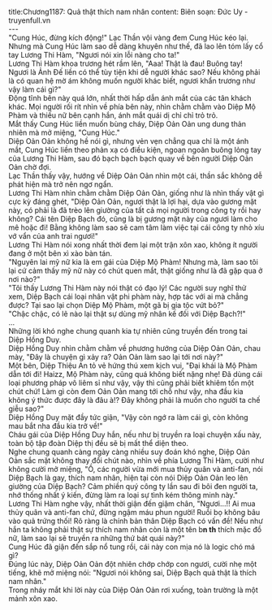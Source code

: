 title:Chương1187: Quả thật thích nam nhân
content:
Biên soạn: Đức Uy - truyenfull.vn<br>---<br>"Cung Húc, đừng kích động!" Lạc Thần vội vàng đem Cung Húc kéo lại.<br>Nhưng mà Cung Húc làm sao dễ dàng khuyên như thế, đã lao lên tóm lấy cổ tay Lương Thi Hàm, "Ngươi nói xin lỗi nàng cho ta!"<br>Lương Thi Hàm khoa trương hét rầm lên, "Aaa! Thật là đau! Buông tay! Ngươi là Ảnh Đế liền có thể tùy tiện khi dễ người khác sao? Nếu không phải là có quan hệ mờ ám không muốn người khác biết, ngươi khẩn trương như vậy làm cái gì?"<br>Động tĩnh bên này quá lớn, nhất thời hấp dẫn ánh mắt của các tân khách khác. Mọi người rối rít nhìn về phía bên này, nhìn chằm chằm vào Diệp Mộ Phàm và thiếu nữ bên cạnh hắn, ánh mắt quái dị chỉ chỉ trỏ trỏ.<br>Mắt thấy Cung Húc liền muốn bùng cháy, Diệp Oản Oản ung dung thản nhiên mà mở miệng, "Cung Húc."<br>Diệp Oản Oản không hề nói gì, nhưng vẻn vẹn chẳng qua chỉ là một ánh mắt, Cung Húc liền theo phản xạ có điều kiện, ngoan ngoãn buông lỏng tay của Lương Thi Hàm, sau đó bạch bạch bạch quay về bên người Diệp Oản Oản chờ đợi.<br>Lạc Thần thấy vậy, hướng về Diệp Oản Oản nhìn một cái, thần sắc không dễ phát hiện mà trở nên ngơ ngẩn.<br>Lương Thi Hàm nhìn chằm chằm Diệp Oản Oản, giống như là nhìn thấy vật gì cực kỳ đáng ghét, "Diệp Oản Oản, ngươi thật là lợi hại, dựa vào gương mặt này, có phải là đã trèo lên giường của tất cả mọi người trong công ty rồi hay không? Cái tên Diệp Bạch đó, cũng là bị gương mặt này của ngươi làm cho mê hoặc đi! Bằng không làm sao sẽ cam tâm làm việc tại cái công ty nhỏ xíu vớ vẩn của anh trai ngươi!"<br>Lương Thi Hàm nói xong nhất thời đem lại một trận xôn xao, không ít người đang ở một bên xì xào bàn tán.<br>"Nguyên lai mỹ nữ kia là em gái của Diệp Mộ Phàm! Nhưng mà, làm sao tôi lại cứ cảm thấy mỹ nữ này có chút quen mắt, thật giống như là đã gặp qua ở nơi nào?"<br>"Tôi thấy Lương Thi Hàm này nói thật có đạo lý! Các người suy nghĩ thử xem, Diệp Bạch cái loại nhân vật phi phàm này, hợp tác với ai mà chẳng được? Tại sao lại chọn Diệp Mộ Phàm, một gã bị gia tộc vứt bỏ?"<br>"Chậc chậc, có lẽ nào lại thật sự dùng mỹ nhân kế đối với Diệp Bạch?!"<br>...<br>Những lời khó nghe chung quanh kia tự nhiên cũng truyền đến trong tai Diệp Hồng Duy.<br>Diệp Hồng Duy nhìn chằm chằm về phương hướng của Diệp Oản Oản, chau mày, "Đây là chuyện gì xảy ra? Oản Oản làm sao lại tới nơi này?"<br>Một bên, Diệp Thiệu An tỏ vẻ hứng thú xem kịch vui, "Đại khái là Mộ Phàm dẫn tới đi! Haizz, Mộ Phàm này, cũng quá không biết nặng nhẹ! Đã dùng cái loại phương pháp vô liêm sỉ như vậy, vậy thì cũng phải biết khiêm tốn một chút chứ! Làm gì còn đem Oản Oản mang tới chỗ như vậy, nha đầu kia không ý thức được đây là đâu à!? Đây không phải là muốn cho người ta chế giễu sao?"<br>Diệp Hồng Duy mặt đầy tức giận, "Vậy còn ngớ ra làm cái gì, còn không mau bắt nha đầu kia trở về!"<br>Cháu gái của Diệp Hồng Duy hắn, nếu như bị truyền ra loại chuyện xấu này, toàn bộ tập đoàn Diệp thị đều sẽ bị mất thể diện theo.<br>Nghe chung quanh càng ngày càng nhiều suy đoán khó nghe, Diệp Oản Oản sắc mặt không thay đổi chút nào, nhìn về phía Lương Thi Hàm, cười như không cười mở miệng, "Ồ, các người vừa mới mua thủy quân và anti-fan, nói Diệp Bạch là gay, thích nam nhân, hiện tại còn nói Diệp Oản Oản leo lên giường của Diệp Bạch? Cảm phiền quý công ty lần sau đi bôi đen người ta, nhớ thống nhất ý kiến, đừng làm ra loại sự tình kém thông minh này."<br>Lương Thi Hàm nghe vậy, nhất thời giận đến giậm chân, "Ngươi...!! Ai mua thủy quân và anti-fan chứ, đừng ngậm máu phun người! Ruồi bọ không bâu vào quả trứng thối! Rõ ràng là chính bản thân Diệp Bạch có vấn đề! Nếu như hắn ta không phải thật sự thích nam nhân còn là một tên b**n th** thích mặc đồ nữ, làm sao lại sẽ truyền ra những thứ bát quái này?"<br>Cung Húc đã giận đến sắp nổ tung rồi, cái này con mịa nó là logic chó má gì?<br>Đúng lúc này, Diệp Oản Oản đột nhiên chớp chớp con ngươi, cười nhẹ một tiếng, khẽ mở miệng nói: "Ngươi nói không sai, Diệp Bạch quả thật là thích nam nhân."<br>Trong nháy mắt khi lời này của Diệp Oản Oản rơi xuống, toàn trường là một mảnh xôn xao.